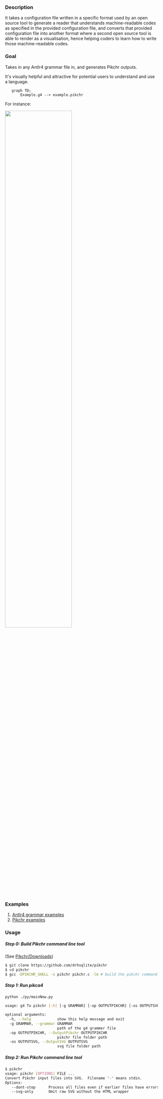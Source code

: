 ### Description

It takes a configuration file written in a specific format used by an open source tool to generate a reader that understands machine-readable codes as specified in the provided configuration file, and converts that provided configuration file into another format where a second open source tool is able to render as a visualisation, hence helping coders to learn how to write those machine-readable codes.

### Goal

Takes in any Antlr4 grammar file in, and generates Pikchr outputs.

It's visually helpful and attractive for potential users to understand and use a language.

```mermaid
   graph TD;
       Example.g4 --> example.pikchr
```

For instance:

<img src="/uploads/33706e4a49b4a6ea1961e7a1cd4d18de/Screen_Shot_2022-01-16_at_23.01.05.png" width="66%" height="66%">

### Examples

1. [Antlr4 grammar examples](https://github.com/antlr/grammars-v4)
1. [Pikchr examples](https://pikchr.org/home/doc/trunk/doc/examples.md)

### Usage

##### Step 0: Build Pikchr command line tool

(See [Pikchr/Downloads](https://pikchr.org/home/doc/trunk/doc/download.md))

```bash
$ git clone https://github.com/drhsqlite/pikchr
$ cd pikchr
$ gcc -DPIKCHR_SHELL -o pikchr pikchr.c -lm # build the pikchr command-line tool
```

##### Step 1: Run pikca4

```bash
python ./py/mainNew.py

usage: g4 To pikchr [-h] [-g GRAMMAR] [-op OUTPUTPIKCHR] [-os OUTPUTSVG]

optional arguments:
  -h, --help            show this help message and exit
  -g GRAMMAR, --grammar GRAMMAR
                        path of the g4 grammer file
  -op OUTPUTPIKCHR, --OutputPikchr OUTPUTPIKCHR
                        pikchr file folder path
  -os OUTPUTSVG, --OutputSVG OUTPUTSVG
                        svg file folder path

```

##### Step 2: Run Pikchr command line tool

```bash
$ pikchr
usage: pikchr [OPTIONS] FILE ...
Convert Pikchr input files into SVG.  Filename "-" means stdin.
Options:
   --dont-stop      Process all files even if earlier files have errors
   --svg-only       Omit raw SVG without the HTML wrapper
```
